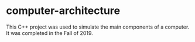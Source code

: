 # computer-architecture
This C++ project was used to simulate the main components of a computer. It was completed in the Fall of 2019.
